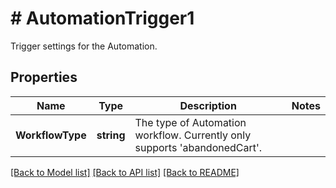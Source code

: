 # # AutomationTrigger1
Trigger settings for the Automation.

## Properties 


Name | Type | Description | Notes
------------ | ------------- | ------------- | -------------
**WorkflowType**| **string** | The type of Automation workflow. Currently only supports &#39;abandonedCart&#39;.  |


[[Back to Model list]](../../README.md#models) [[Back to API list]](../../README.md#endpoints) [[Back to README]](../../README.md)


